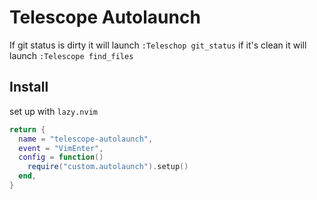 # Telescope Autolaunch

If git status is dirty it will launch `:Teleschop git_status` if it's clean it will launch `:Telescope find_files`

## Install

set up with `lazy.nvim`

```lua
return {
  name = "telescope-autolaunch",
  event = "VimEnter",
  config = function()
    require("custom.autolaunch").setup()
  end,
}
```
